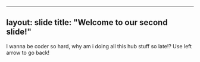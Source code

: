 ----------
layout: slide
title: "Welcome to our second slide!"
----------
I wanna be coder so hard, why am i doing all this hub stuff so late!?
Use left arrow to go back!
